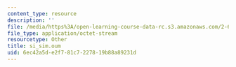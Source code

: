 ```yaml
---
content_type: resource
description: ''
file: /media/https%3A/open-learning-course-data-rc.s3.amazonaws.com/2-61-internal-combustion-engines-spring-2017/6ec42a5de2f781c7227819b88a89231d_si_sim.oum
file_type: application/octet-stream
resourcetype: Other
title: si_sim.oum
uid: 6ec42a5d-e2f7-81c7-2278-19b88a89231d
---
```

